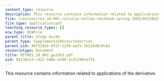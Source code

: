 ```yaml
---
content_type: resource
description: This resource contains information related to applications of the derivative.
file: /courses/res-18-001-calculus-online-textbook-spring-2005/0d138a33cd22548ee1991cd1299ce774_MITRES_18_001_guide3.pdf
file_type: application/pdf
learning_resource_types: []
ocw_type: OCWFile
parent_title: Study Guide
parent_type: SupplementalResourceSection
parent_uid: 4bf319e5-0f57-233b-aa55-3b126d0c8c6a
resourcetype: Document
title: MITRES_18_001_guide3.pdf
uid: 0d138a33-cd22-548e-e199-1cd1299ce774
---
```

This resource contains information related to applications of the derivative.

